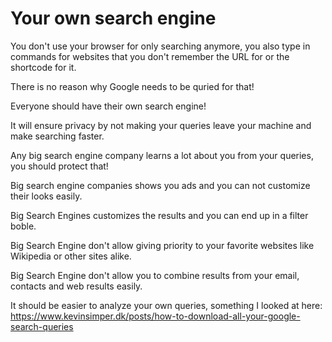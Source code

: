 # Your own search engine

You don't use your browser for only searching anymore, you also type in commands for websites that you don't remember the URL for or the shortcode for it.

There is no reason why Google needs to be quried for that!

Everyone should have their own search engine!

It will ensure privacy by not making your queries leave your machine and make searching faster.

Any big search engine company learns a lot about you from your queries, you should protect that!

Big search engine companies shows you ads and you can not customize their looks easily.

Big Search Engines customizes the results and you can end up in a filter boble.

Big Search Engine don't allow giving priority to your favorite websites like Wikipedia or other sites alike.

Big Search Engine don't allow you to combine results from your email, contacts and web results easily.

It should be easier to analyze your own queries, something I looked at here: https://www.kevinsimper.dk/posts/how-to-download-all-your-google-search-queries
